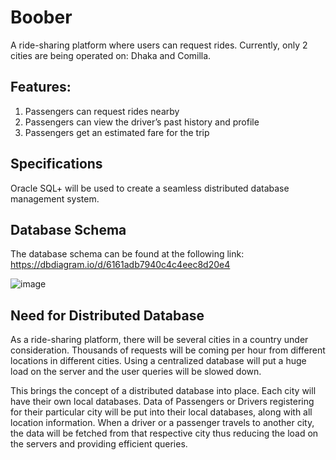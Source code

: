 # Boober

A ride-sharing platform where users can request rides. Currently, only 2 cities are being operated on: Dhaka and Comilla.

## Features:
1. Passengers can request rides nearby
2. Passengers can view the driver’s past history and profile
3. Passengers get an estimated fare for the trip

## Specifications
Oracle SQL+ will be used to create a seamless distributed database management system.


## Database Schema
The database schema can be found at the following link:
https://dbdiagram.io/d/6161adb7940c4c4eec8d20e4

![image](https://user-images.githubusercontent.com/46298019/161210457-df2cd7a2-4a34-4d1f-b80f-073619f36df2.png)

## Need for Distributed Database
As a ride-sharing platform, there will be several cities in a country under consideration.
Thousands of requests will be coming per hour from different locations in different cities.
Using a centralized database will put a huge load on the server and the user queries will be
slowed down.

This brings the concept of a distributed database into place. Each city will have their own local
databases. Data of Passengers or Drivers registering for their particular city will be put into
their local databases, along with all location information.
When a driver or a passenger travels to another city, the data will be fetched from that
respective city thus reducing the load on the servers and providing efficient queries.
